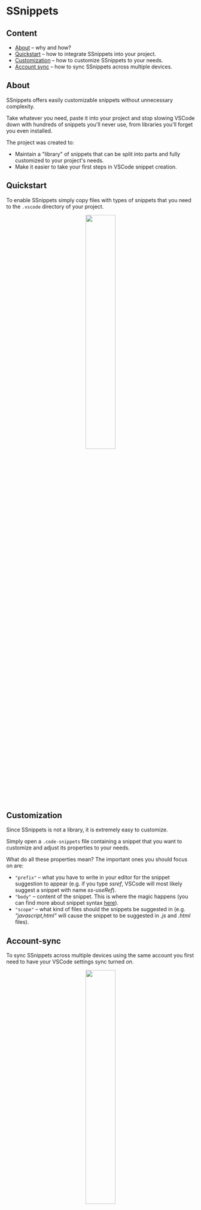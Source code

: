 # SSnippets

## Content
- [About](#About) – why and how?
- [Quickstart](#Quickstart) – how to integrate SSnippets into your project.
- [Customization](#Customization) – how to customize SSnippets to your needs.
- [Account sync](#Account-sync) – how to sync SSnippets across multiple devices.

## About
SSnippets offers easily customizable snippets without unnecessary complexity.

Take whatever you need, paste it into your project and stop slowing VSCode down with hundreds of snippets you'll never use, from libraries you'll forget you even installed.

The project was created to:
- Maintain a "library" of snippets that can be split into parts and fully customized to your project's needs.
- Make it easier to take your first steps in VSCode snippet creation.

## Quickstart
To enable SSnippets simply copy files with types of snippets that you need to the `.vscode` directory of your project.

<p align="center"><img src="https://github.com/user-attachments/assets/041f87e9-8b20-4953-8acc-38293dc21dac" width="40%"></p>

## Customization
Since SSnippets is not a library, it is extremely easy to customize.

Simply open a `.code-snippets` file containing a snippet that you want to customize and adjust its properties to your needs.

What do all these properties mean? The important ones you should focus on are:
* `"prefix"` – what you have to write in your editor for the snippet suggestion to appear (e.g. if you type _ssref_, VSCode will most likely suggest a snippet with name _ss-useRef_).
* `"body"` – content of the snippet. This is where the magic happens (you can find more about snippet syntax <a href="https://code.visualstudio.com/docs/editor/userdefinedsnippets#_snippet-syntax">here</a>).
* `"scope"` – what kind of files should the snippets be suggested in (e.g. _"javascript,html"_ will cause the snippet to be suggested in _.js_ and _.html_ files).

## Account-sync
To sync SSnippets across multiple devices using the same account you first need to have your VSCode settings sync turned _on_.

<p align="center"><img src="https://github.com/user-attachments/assets/53525fbb-eebb-4612-a076-bf4246f3a49d" width="40%"></p>

Then:
* Press `ctrl+shift+p`.
* Look for an option `Snippets: Configure snippets` and select it.
* Select a file type that you want to use the snippets for (eg. _typescriptreact_ to enable snippets only in _.tsx_ files).
* Paste selected SSnippets to the JSON file and save it.
